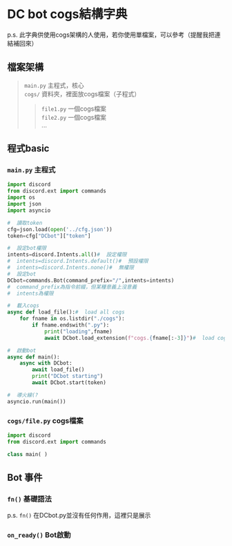# DC bot cogs結構字典
p.s. 此字典供使用cogs架構的人使用，若你使用單檔案，可以參考（提醒我把連結補回來）  

## 檔案架構

> `main.py` 主程式，核心  
> `cogs/` 資料夾，裡面放cogs檔案（子程式）  
> > `file1.py` 一個cogs檔案  
> > `file2.py` 一個cogs檔案  
> > ...

## 程式basic
### `main.py` 主程式
```py
import discord
from discord.ext import commands
import os
import json
import asyncio

#  讀取token
cfg=json.load(open('../cfg.json'))
token=cfg["DCbot"]["token"]

#  設定bot權限
intents=discord.Intents.all()#	設定權限
#  intents=discord.Intents.default()#  預設權限
#  intents=discord.Intents.none()#  無權限
#  設定bot
DCbot=commands.Bot(command_prefix="/",intents=intents)
#  command_prefix為指令前綴，但某種意義上沒意義
#  intents為權限

#  載入cogs
async def load_file():#  load all cogs
	for fname in os.listdir("./cogs"):
		if fname.endswith(".py"):
			print("loading",fname)
			await DCbot.load_extension(f"cogs.{fname[:-3]}")#  load cog

#  啟動bot
async def main():
	async with DCbot:
		await load_file()
		print("DCbot starting")
		await DCbot.start(token)

#  導火線(?
asyncio.run(main())
```

### `cogs/file.py` cogs檔案
```py
import discord
from discord.ext import commands

class main(	)
```


## Bot 事件
### `fn()` 基礎語法
p.s. `fn()` 在DCbot.py並沒有任何作用，這裡只是展示




### `on_ready()` Bot啟動
```

```




